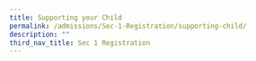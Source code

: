 ```yaml
---
title: Supporting your Child
permalink: /admissions/Sec-1-Registration/supporting-child/
description: ""
third_nav_title: Sec 1 Registration
---
```

